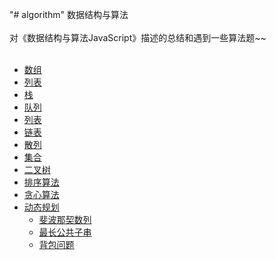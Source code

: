 "# algorithm" 
数据结构与算法</br></br>
对《数据结构与算法JavaScript》描述的总结和遇到一些算法题~~ </br></br>
- [数组](https://github.com/dingruibobo/algorithm/blob/master/%E6%95%B0%E7%BB%84.md)</br>
- [列表](https://github.com/dingruibobo/algorithm/blob/master/%E5%88%97%E8%A1%A8.md)</br>
- [栈](https://github.com/dingruibobo/algorithm/blob/master/%E6%A0%88.md)</br>
- [队列](https://github.com/dingruibobo/algorithm/blob/master/%E9%98%9F%E5%88%97.md)</br>
- [列表](https://github.com/dingruibobo/algorithm/blob/master/%E9%93%BE%E8%A1%A8.md)</br>
- [链表](https://github.com/dingruibobo/algorithm/blob/master/%E9%93%BE%E8%A1%A8.md)</br>
- [散列](https://github.com/dingruibobo/algorithm/blob/master/%E6%95%A3%E5%88%97.md)</br>
- [集合](https://github.com/dingruibobo/algorithm/blob/master/%E9%9B%86%E5%90%88.md)</br>
- [二叉树](https://github.com/dingruibobo/algorithm/blob/master/%E4%BA%8C%E5%8F%89%E6%A0%91.md)</br>
- [排序算法](https://github.com/dingruibobo/algorithm/tree/master/%E6%8E%92%E5%BA%8F%E7%AE%97%E6%B3%95)</br>
- [贪心算法](https://github.com/dingruibobo/algorithm/tree/master/%E8%B4%AA%E5%BF%83%E7%AE%97%E6%B3%95)</br>
- [动态规划](https://github.com/dingruibobo/algorithm)</br>
  - [斐波那契数列](https://github.com/dingruibobo/algorithm/blob/master/%E5%8A%A8%E6%80%81%E8%A7%84%E5%88%92/fib.js)
  - [最长公共子串](https://github.com/dingruibobo/algorithm/blob/master/%E5%8A%A8%E6%80%81%E8%A7%84%E5%88%92/lcs.js)
  - [背包问题](https://github.com/dingruibobo/algorithm/blob/master/%E5%8A%A8%E6%80%81%E8%A7%84%E5%88%92/knapsack.js)

